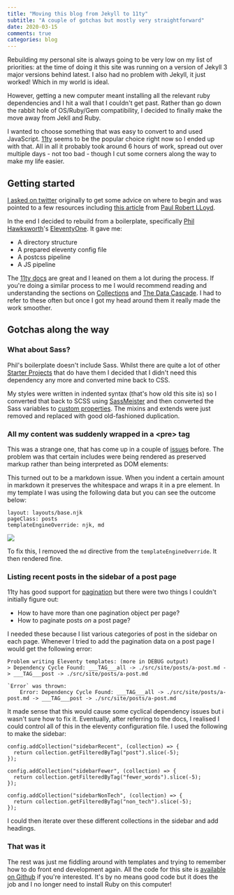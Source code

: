 ```yaml
---
title: "Moving this blog from Jekyll to 11ty"
subtitle: "A couple of gotchas but mostly very straightforward"
date: 2020-03-15
comments: true
categories: blog
---
```


Rebuilding my personal site is always going to be very low on my list of priorities: at the time of doing it this site was running on a version of Jekyll 3 major versions behind latest. I also had no problem with Jekyll, it just worked! Which in my world is ideal.

However, getting a new computer meant installing all the relevant ruby dependencies and I hit a wall that I couldn't get past. Rather than go down the rabbit hole of OS/Ruby/Gem compatibility, I decided to finally make the move away from Jekll and Ruby.

I wanted to choose something that was easy to convert to and used JavaScript. [11ty](https://www.11ty.dev/) seems to be the popular choice right now so I ended up with that. All in all it probably took around 6 hours of work, spread out over multiple days - not too bad - though I cut some corners along the way to make my life easier.

## Getting started

[I asked on twitter](https://twitter.com/ianfeather/status/1234224142754336768) originally to get some advice on where to begin and was pointed to a few resources including [this article](https://24ways.org/2018/turn-jekyll-up-to-eleventy/) from [Paul Robert LLoyd](https://twitter.com/paulrobertlloyd).

In the end I decided to rebuild from a boilerplate, specifically [Phil Hawksworth](https://twitter.com/philhawksworth)'s [EleventyOne](https://github.com/philhawksworth/eleventyone). It gave me:
- A directory structure
- A prepared eleventy config file
- A postcss pipeline
- A JS pipeline

The [11ty docs](https://www.11ty.dev/docs/) are great and I leaned on them a lot during the process. If you're doing a similar process to me I would recommend reading and understanding the sections on [Collections](https://www.11ty.dev/docs/collections/) and [The Data Cascade](https://www.11ty.dev/docs/data-cascade/). I had to refer to these often but once I got my head around them it really made the work smoother.

## Gotchas along the way

### What about Sass?
Phil's boilerplate doesn't include Sass. Whilst there are quite a lot of other [Starter Projects](https://www.11ty.dev/docs/starter/) that do have them I decided that I didn't need this dependency any more and converted mine back to CSS.

My styles were written in indented syntax (that's how old this site is) so I converted that back to SCSS using [SassMeister](https://www.sassmeister.com/) and then converted the Sass variables to [custom properties](https://developer.mozilla.org/en-US/docs/Web/CSS/--*). The mixins and extends were just removed and replaced with good old-fashioned duplication.

### All my content was suddenly wrapped in a &lt;pre&gt; tag
This was a strange one, that has come up in a couple of [issues](https://github.com/11ty/eleventy/issues/533) before. The problem was that certain includes were being rendered as preserved markup rather than being interpreted as DOM elements:

This turned out to be a markdown issue. When you indent a certain amount in markdown it preserves the whitespace and wraps it in a pre element. In my template I was using the following data but you can see the outcome below:

<pre class="language-markup"><code>layout: layouts/base.njk
pageClass: posts
templateEngineOverride: njk, md
</code></pre>

<img src="/images/pre-output.jpg" />

To fix this, I removed the `md` directive from the `templateEngineOverride`. It then rendered fine.

### Listing recent posts in the sidebar of a post page
11ty has good support for [pagination](https://www.11ty.dev/docs/pagination/) but there were two things I couldn't initially figure out:
- How to have more than one pagination object per page?
- How to paginate posts _on_ a post page?

I needed these because I list various categories of post in the sidebar on each page. Whenever I tried to add the pagination data on a post page I would get the following error:

<pre class="language-bash"><code>Problem writing Eleventy templates: (more in DEBUG output)
> Dependency Cycle Found: ___TAG___all -> ./src/site/posts/a-post.md -> ___TAG___post -> ./src/site/posts/a-post.md

`Error` was thrown:
    Error: Dependency Cycle Found: ___TAG___all -> ./src/site/posts/a-post.md -> ___TAG___post -> ./src/site/posts/a-post.md
</code></pre>

It made sense that this would cause some cyclical dependency issues but i wasn't sure how to fix it. Eventually, after referring to the docs, I realised I could control all of this in the eleventy configuration file. I used the following to make the sidebar:

<pre class="language-javascript"><code>config.addCollection("sidebarRecent", (collection) => {
  return collection.getFilteredByTag("post").slice(-5);
});

config.addCollection("sidebarFewer", (collection) => {
  return collection.getFilteredByTag("fewer_words").slice(-5);
});

config.addCollection("sidebarNonTech", (collection) => {
  return collection.getFilteredByTag("non_tech").slice(-5);
});
</code></pre>

I could then iterate over these different collections in the sidebar and add headings.

### That was it

The rest was just me fiddling around with templates and trying to remember how to do front end development again. All the code for this site is [available on Github](https://github.com/ianfeather/ianfeather.co.uk) if you're interested. It's by no means good code but it does the job and I no longer need to install Ruby on this computer!
